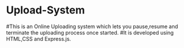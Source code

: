 # Upload-System
#This is an Online Uploading system which lets you pause,resume and terminate the uploading process once started.
#It is developed using HTML,CSS and Express.js.
